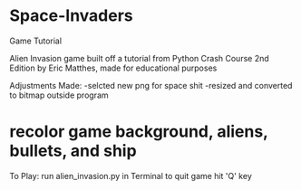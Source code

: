# Space-Invaders
 Game Tutorial

 Alien Invasion game built off a tutorial from Python Crash Course 2nd Edition by Eric Matthes, made for educational purposes

 Adjustments Made:
 -selcted new png for space shit -resized and converted to bitmap outside program 
 # recolor game background, aliens, bullets, and ship

To Play: run alien_invasion.py in Terminal to quit game hit 'Q' key



